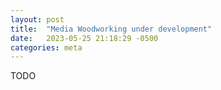 ```yaml
---
layout: post
title:  "Media Woodworking under development"
date:   2023-05-25 21:18:29 -0500
categories: meta
---
```

TODO

